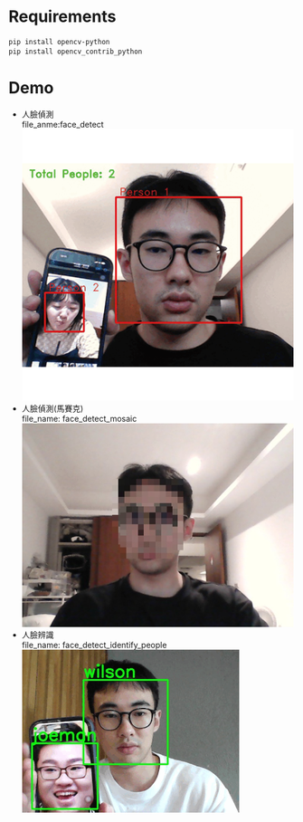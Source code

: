 # Requirements
```bash
pip install opencv-python  
pip install opencv_contrib_python
```
# Demo
- 人臉偵測  
file_anme:face_detect  
![人臉偵測](/img/face_detection001.gif)
- 人臉偵測(馬賽克)  
file_name: face_detect_mosaic  
![人臉偵測](/img/screenshot_1.jpg)
- 人臉辨識  
file_name: face_detect_identify_people   
![人臉偵測](/img/face_detect03.gif)
